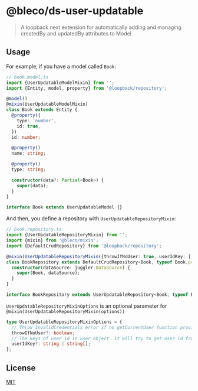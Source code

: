 # @bleco/ds-user-updatable

> A loopback next extension for automatically adding and managing createdBy and updatedBy attributes to Model

## Usage

For example, if you have a model called `Book`:

```ts
// book.model.ts
import {UserUpdatableModelMixin} from '';
import {Entity, model, property} from '@loopback/repository';

@model()
@mixin(UserUpdatableModelMixin)
class Book extends Entity {
  @property({
    type: 'number',
    id: true,
  })
  id: number;

  @property()
  name: string;

  @property()
  type: string;

  constructor(data?: Partial<Book>) {
    super(data);
  }
}

interface Book extends UserUpdatableModel {}
```

And then, you define a repository with `UserUpdatableRepositoryMixin`:

```ts
// book.repository.ts
import {UserUpdatableRepositoryMixin} from '';
import {mixin} from '@bleco/mixin';
import {DefaultCrudRepository} from '@loopback/repository';

@mixin(UserUpdatableRepositoryMixin({throwIfNoUser: true, userIdKey: ['userTenantId', 'id']}))
class BookRepository extends DefaultCrudRepository<Book, typeof Book.prototype.id> {
  constructor(dataSource: juggler.DataSource) {
    super(Book, dataSource);
  }
}

interface BookRepository extends UserUpdatableRepository<Book, typeof Book.prototype.id, Book, string> {}
```

`UserUpdatableRepositoryMixinOptions` is an optional parameter for `@mixin(UserUpdatableRepositoryMixin(options))`

```ts
type UserUpdatableRepositoryMixinOptions = {
  // Throw InvalidCredentials error if no getCurrentUser function provided or no user signed in
  throwIfNoUser?: boolean;
  // The keys of user id in user object. It will try to get user id from user object by keys in order until got a first non null value.
  userIdKey?: string | string[];
};
```

## License

[MIT](LICENSE)
